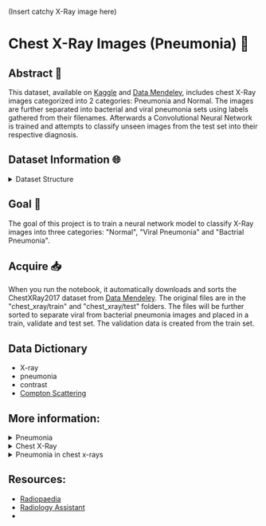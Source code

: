 (Insert catchy X-Ray image here)

# Chest X-Ray Images (Pneumonia) :satellite:

## Abstract :book:

This dataset, available on [Kaggle](https://www.kaggle.com/datasets/paultimothymooney/chest-xray-pneumonia) and [Data Mendeley](https://data.mendeley.com/datasets/rscbjbr9sj/2), includes chest X-Ray images categorized into 2 categories: Pneumonia and Normal. The images are further separated into bacterial and viral pneumonia sets using labels gathered from their filenames. Afterwards a Convolutional Neural Network is trained and attempts to classify unseen images from the test set into their respective diagnosis.

## Dataset Information :globe_with_meridians:
<details>
  <summary> Dataset Structure </summary>
The dataset is organized into three main folders:

- train, validate and test.

Each of these folders contains three subfolders:

- bacterial_pneumonia, viral_pneumonia and normal

</details>

## Goal :dart:
The goal of this project is to train a neural network model to classify X-Ray images into three categories: "Normal", "Viral Pneumonia" and "Bactrial Pneumonia".

## Acquire :inbox_tray:
When you run the notebook, it automatically downloads and sorts the ChestXRay2017 dataset from [Data Mendeley](https://data.mendeley.com/datasets/rscbjbr9sj/2). The original files are in the "chest_xray/train" and "chest_xray/test" folders. The files will be further sorted to separate viral from bacterial pneumonia images and placed in a train, validate and test set. The validation data is created from the train set.

## Data Dictionary
- X-ray
- pneumonia
- contrast
- [Compton Scattering](https://www.nde-ed.org/Physics/X-Ray/comptonscattering.xhtml)

## More information:

<details>
    <summary> Pneumonia </summary>
    
Pneumonia is an infection of the air sacs in one or both lungs. The air sacs may fill with fluid or pus (purulent material) which limits their ability to take in oxygen or expel carbon dioxide. A variety of infective agents can cause pneumonia including: bacteria, viruses and fungi. Viral pneumonia is usually mild and goes away on its own but can progress into bacterial pneumonia. Fungi pneumonia is less common. It usually occurs in people with chronic health problems or weakened immune systems and is not identified in this dataset.

- [Pneumonia](https://medlineplus.gov/pneumonia.html)
- [Viral Pneumonia](https://www.webmd.com/lung/viral-pneumonia)
- [Bacterial Pneumonia](https://www.webmd.com/lung/bacterial-pneumonia)
- [Types of Pneumonia](https://www.webmd.com/lung/pneumonia-types)

[Bronchitis](https://www.healthline.com/health/bronchitis-vs-pneumonia#similarities-differences) is a similar condition where the bronchial tubes become inflamed and usually produced mucus. Bronchitis is usually less severe but can lead to the development of pneumonia.
</details>

<details>
    <summary> Chest X-Ray </summary>
Chest x-rays are done for many reasons including the detection of pneumonia. A film or sensor is placed on one side of an object (in this case the chest cavity) and a shielded x-ray source on the other. The source will be briefly exposed, allowing high energy electromagnetic radiation, similar to light, to pass through the object and be collected by the film or sensor. X-rays darken or "expose" the film. As the x-rays pass through the object, they will interact with matter based on how dense it is. This is called Compton Scattering. The denser a material is, the more scattering takes place and less x-rays reach the film or sensor. Areas on the film or sensor that receive a lot of x-rays are black and areas that do not are white. The difference is called contrast. It allows us to see soft materials such as skin and muscle as a darker gray and harder materials such as metal and bones as a lighter gray. Pneumonia is detectable due to the buildup of mucus in the lungs. The mucus or liquid will scatter more x-rays, resulting in a lighter pattern in those areas versus areas filled with air or gas.

[Radiology Website](https://radiologyassistant.nl/chest/chest-x-ray/lung-disease)

</details>

<details>
    <summary> Pneumonia in chest x-rays </summary>
    
Pneumonia presents in four different ways in chest x-rays:

<details>
    <summary>[Atypical pneumonia](https://radiopaedia.org/articles/atypical-pneumonia?lang=us)</summary>
</details>

<details>
    <summary>[Round pneumonia](https://radiopaedia.org/articles/round-pneumonia-1?lang=us)</summary>
Round pneumonia is usually only seen in pediatric patients. They are well defined, rounded opacities that represent regions of infected consolidation. The infective agent in round pneumonia is bacterial. The leading bacterial cause is streptococcus pneumoniae. It usually presents in a round-ish opacity, distinct from the surrounding tissue. Most cases occure in the top part of the lower lobes of the lungs.

Image:
Credit:
[Case](https://radiopaedia.org/cases/round-pneumonia-23?lang=us) courtesy of [Ryan Thibodeau](https://radiopaedia.org/)
</details>

<details>
    <summary>[Cavitating pneumonia](https://radiopaedia.org/articles/cavitating-pneumonia?lang=us)</summary>
Blurb:
Image:
Credit:
</details>

<details>
    <summary>[Hemorrhagic pneumonia](https://radiopaedia.org/articles/haemorrhagic-pneumonia?lang=us)</summary>
Blurb:
Image:
Credit:
</details>

</details>

## Resources:

- [Radiopaedia](https://radiopaedia.org/?lang=us)
- [Radiology Assistant](https://radiologyassistant.nl/)
- 


